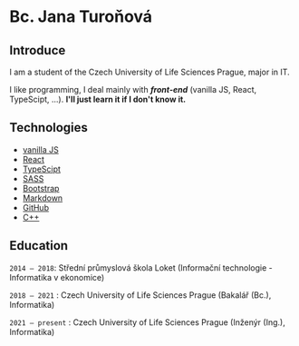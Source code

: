 # Bc. Jana Turoňová

## Introduce
I am a student of the Czech University of Life Sciences Prague, major in IT.

I like programming, I deal mainly with ***front-end*** (vanilla JS, React, TypeScipt, ...). **I'll just learn it if I don't know it.**

## Technologies
+ [vanilla JS](https://img.shields.io/badge/-JavaScript-white?style=flat-square&logo=javascript)
+ [React](https://img.shields.io/badge/-React-white?style=flat-square&logo=react) 
+ [TypeScipt](https://img.shields.io/badge/-TypeScript-white?style=flat-square&logo=typescript)
+ [SASS](https://img.shields.io/badge/-SASS-white?style=flat-square&logo=sass)
+ [Bootstrap](https://img.shields.io/badge/-Bootstrap-white?style=flat-square&logo=bootstrap)
+ [Markdown](https://img.shields.io/badge/-Markdown-black?style=flat-square&logo=markdown)
+ [GitHub](https://img.shields.io/badge/-GitHub-black?style=flat-square&logo=GitHub)
+ [C++](https://img.shields.io/badge/-C++-blue?style=flat-square&logo=c)

## Education

`2014 – 2018`: Střední průmyslová škola Loket (Informační technologie - Informatika v ekonomice)

`2018 – 2021` : Czech University of Life Sciences Prague (Bakalář (Bc.), Informatika)

`2021 – present` : Czech University of Life Sciences Prague (Inženýr (Ing.), Informatika)
